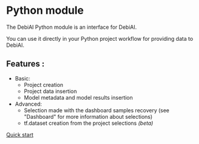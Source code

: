 # Python module

The DebiAI Python module is an interface for DebiAI.

You can use it directly in your Python project workflow for providing data to DebiAI.

## Features :
- Basic:
    - Project creation
    - Project data insertion
    - Model metadata and model results insertion
- Advanced:
    - Selection made with the dashboard samples recovery (see "Dashboard" for more information about selections)
    - tf.dataset creation from the project selections *(beta)*

[Quick start](./quickStart.md)
